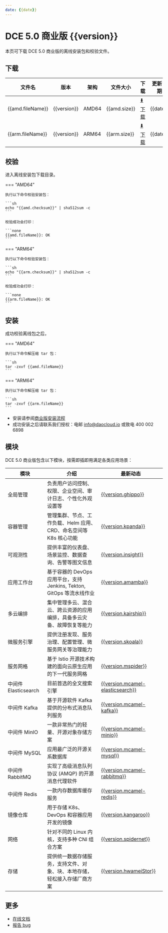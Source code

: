 ```yaml
---
date: {{date}}
---
```


# DCE 5.0 商业版 {{version}}

本页可下载 DCE 5.0 商业版的离线安装包和校验文件。

## 下载

| 文件名                      | 版本    | 架构 | 文件大小 | 下载                                           | 更新日期   |
| ----------------------------- | ------- | -------- | ---------------------------------------------- | ---------- | ----------------------------- |
| {{amd.fileName}} | {{version}} | AMD64 | {{amd.size}} | [:arrow_down: 下载]({{amd.downloadLink}}) | {{date}} |
| {{arm.fileName}} | {{version}} | ARM64 | {{arm.size}} | [:arrow_down: 下载]({{arm.downloadLink}}) | {{date}} |

## 校验

进入离线安装包下载目录。

=== "AMD64"

    执行以下命令校验安装包：

    ```sh
    echo "{{amd.checksum}}" | sha512sum -c
    ```

    校验成功会打印：

    ```none
    {{amd.fileName}}: OK
    ```

=== "ARM64"

    执行以下命令校验安装包：

    ```sh
    echo "{{arm.checksum}}" | sha512sum -c
    ```

    校验成功会打印：

    ```none
    {{arm.fileName}}: OK
    ```

## 安装

成功校验离线包之后，

=== "AMD64"

    执行以下命令解压缩 tar 包：

    ```sh
    tar -zxvf {{amd.fileName}}
    ```

=== "ARM64"

    执行以下命令解压缩 tar 包：

    ```sh
    tar -zxvf {{arm.fileName}}
    ```

- 安装请参阅[商业版安装流程](../../install/commercial/start-install.md)
- 成功安装之后请联系我们授权：电邮 info@daocloud.io 或致电 400 002 6898

## 模块

DCE 5.0 商业版包含以下模块，按需即插即用满足各类应用场景：

| 模块                 | 介绍                                                                     | 最新动态                                                      |
| -------------------- | ------------------------------------------------------------------------ | ------------------------------------------------------------- |
| 全局管理             | 负责用户访问控制、权限、企业空间、审计日志、个性化外观设置等             | [{{version.ghippo}}](../../ghippo/intro/release-notes.md#{{version.ghippo.ap}})    |
| 容器管理             | 管理集群、节点、工作负载、Helm 应用、CRD、命名空间等 K8s 核心功能        | [{{version.kpanda}}](../../kpanda/intro/release-notes.md#{{version.kpanda.ap}})    |
| 可观测性             | 提供丰富的仪表盘、场景监控、数据查询、告警等图文信息                     | [{{version.insight}}](../../insight/intro/releasenote.md#{{version.insight.ap}})     |
| 应用工作台           | 基于容器的 DevOps 应用平台，支持 Jenkins, Tekton, GitOps 等流水线作业    | [{{version.amamba}}](../../amamba/intro/release-notes.md#{{version.amamba.ap}})      |
| 多云编排             | 集中管理多云、混合云、跨云资源的应用编排，具备多云灾备、故障恢复等能力   | [{{version.kairship}}](../../kairship/intro/release-notes.md#{{version.kairship.ap}})         |
| 微服务引擎           | 提供注册发现、服务治理、配置管理、微服务网关等治理能力                   | [{{version.skoala}}](../../skoala/intro/release-notes.md#{{version.skoala.ap}})             |
| 服务网格             | 基于 Istio 开源技术构建的面向云原生应用的下一代服务网格                  | [{{version.mspider}}](../../mspider/intro/release-notes.md#{{version.mspider.ap}})          |
| 中间件 Elasticsearch | 目前首选的全文搜索引擎                                                   | [{{version.mcamel-elasticsearch}}](../../middleware/elasticsearch/release-notes.md#{{version.mcamel-elasticsearch.ap}}) |
| 中间件 Kafka         | 基于开源软件 Kafka 提供的分布式消息队列服务                              | [{{version.mcamel-kafka}}](../../middleware/kafka/release-notes.md#{{version.mcamel-kafka.ap}})          |
| 中间件 MinIO         | 一款非常热门的轻量、开源对象存储方案                                     | [{{version.mcamel-minio}}](../../middleware/minio/release-notes.md#{{version.mcamel-minio.ap}})          |
| 中间件 MySQL         | 应用最广泛的开源关系数据库                                               | [{{version.mcamel-mysql}}](../../middleware/mysql/release-notes.md#{{version.mcamel-mysql.ap}})           |
| 中间件 RabbitMQ      | 实现了高级消息队列协议 (AMQP) 的开源消息代理软件                         | [{{version.mcamel-rabbitmq}}](../../middleware/rabbitmq/release-notes.md#{{version.mcamel-rabbitmq.ap}})        |
| 中间件 Redis         | 一款内存数据库缓存服务                                                   | [{{version.mcamel-redis}}](../../middleware/redis/release-notes.md#{{version.mcamel-redis.ap}})           |
| 镜像仓库             | 用于存储 K8s、DevOps 和容器应用开发的镜像                                | [{{version.kangaroo}}](../../release/rn5.0.md)                            |
| 网络                 | 针对不同的 Linux 内核，支持多种 CNI 组合方案                             | [{{version.spidernet}}](../../release/rn5.0.md)                            |
| 存储                 | 提供统一数据存储服务，支持文件、对象、块、本地存储，轻松接入存储厂商方案 | [{{version.hwameiStor}}](../../release/rn5.0.md)                            |

## 更多

- [在线文档](https://docs.daocloud.io/dce/what-is-dce/)
- [报告 bug](https://github.com/DaoCloud/DaoCloud-docs/issues)
